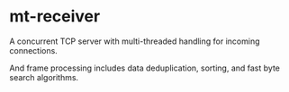 # mt-receiver
A concurrent TCP server with multi-threaded handling for incoming connections.

And frame processing includes data deduplication, sorting, and fast byte search algorithms.
